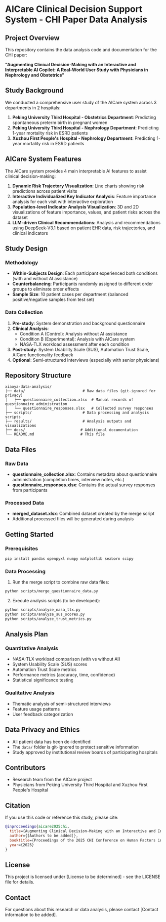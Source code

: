 # AICare Clinical Decision Support System - CHI Paper Data Analysis

## Project Overview

This repository contains the data analysis code and documentation for the CHI paper:

**"Augmenting Clinical Decision-Making with an Interactive and Interpretable AI Copilot: A Real-World User Study with Physicians in Nephrology and Obstetrics"**

## Study Background

We conducted a comprehensive user study of the AICare system across 3 departments in 2 hospitals:

1. **Peking University Third Hospital - Obstetrics Department**: Predicting spontaneous preterm birth in pregnant women
2. **Peking University Third Hospital - Nephrology Department**: Predicting 1-year mortality risk in ESRD patients
3. **Xuzhou First People's Hospital - Nephrology Department**: Predicting 1-year mortality risk in ESRD patients

## AICare System Features

The AICare system provides 4 main interpretable AI features to assist clinical decision-making:

1. **Dynamic Risk Trajectory Visualization**: Line charts showing risk predictions across patient visits
2. **Interactive Individualized Key Indicator Analysis**: Feature importance analysis for each visit with interactive exploration
3. **Population-level Indicator Analysis Visualization**: 3D and 2D visualizations of feature importance, values, and patient risks across the dataset
4. **LLM-driven Clinical Recommendations**: Analysis and recommendations using DeepSeek-V3.1 based on patient EHR data, risk trajectories, and clinical indicators

## Study Design

### Methodology
- **Within-Subjects Design**: Each participant experienced both conditions (with and without AI assistance)
- **Counterbalancing**: Participants randomly assigned to different order groups to eliminate order effects
- **Sample Size**: 10 patient cases per department (balanced positive/negative samples from test set)

### Data Collection
1. **Pre-study**: System demonstration and background questionnaire
2. **Clinical Analysis**: 
   - Condition A (Control): Analysis without AI assistance
   - Condition B (Experimental): Analysis with AICare system
   - NASA-TLX workload assessment after each condition
3. **Post-study**: System Usability Scale (SUS), Automation Trust Scale, AICare functionality feedback
4. **Optional**: Semi-structured interviews (especially with senior physicians)

## Repository Structure

```
xiaoya-data-analysis/
├── data/                          # Raw data files (git-ignored for privacy)
│   ├── questionnaire_collection.xlsx  # Manual records of questionnaire administration
│   └── questionnaire_responses.xlsx   # Collected survey responses
├── scripts/                       # Data processing and analysis scripts
├── results/                       # Analysis outputs and visualizations
├── docs/                         # Additional documentation
└── README.md                     # This file
```

## Data Files

### Raw Data
- **questionnaire_collection.xlsx**: Contains metadata about questionnaire administration (completion times, interview notes, etc.)
- **questionnaire_responses.xlsx**: Contains the actual survey responses from participants

### Processed Data
- **merged_dataset.xlsx**: Combined dataset created by the merge script
- Additional processed files will be generated during analysis

## Getting Started

### Prerequisites
```bash
pip install pandas openpyxl numpy matplotlib seaborn scipy
```

### Data Processing
1. Run the merge script to combine raw data files:
```bash
python scripts/merge_questionnaire_data.py
```

2. Execute analysis scripts (to be developed):
```bash
python scripts/analyze_nasa_tlx.py
python scripts/analyze_sus_scores.py
python scripts/analyze_trust_metrics.py
```

## Analysis Plan

### Quantitative Analysis
- NASA-TLX workload comparison (with vs without AI)
- System Usability Scale (SUS) scores
- Automation Trust Scale metrics
- Performance metrics (accuracy, time, confidence)
- Statistical significance testing

### Qualitative Analysis
- Thematic analysis of semi-structured interviews
- Feature usage patterns
- User feedback categorization

## Data Privacy and Ethics

- All patient data has been de-identified
- The `data/` folder is git-ignored to protect sensitive information
- Study approved by institutional review boards of participating hospitals

## Contributors

- Research team from the AICare project
- Physicians from Peking University Third Hospital and Xuzhou First People's Hospital

## Citation

If you use this code or reference this study, please cite:

```bibtex
@inproceedings{aicare2025chi,
  title={Augmenting Clinical Decision-Making with an Interactive and Interpretable AI Copilot: A Real-World User Study with Physicians in Nephrology and Obstetrics},
  author={[Authors to be added]},
  booktitle={Proceedings of the 2025 CHI Conference on Human Factors in Computing Systems},
  year={2025}
}
```

## License

This project is licensed under [License to be determined] - see the LICENSE file for details.

## Contact

For questions about this research or data analysis, please contact [Contact information to be added].